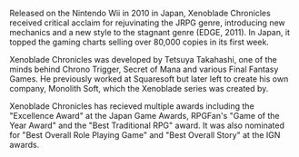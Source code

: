 Released on the Nintendo Wii in 2010 in Japan, Xenoblade Chronicles received critical acclaim for rejuvinating the JRPG genre, introducing new mechanics and a new style to the stagnant genre (EDGE, 2011). In Japan, it topped the gaming charts selling over 80,000 copies in its first week.

Xenoblade Chronicles was developed by Tetsuya Takahashi, one of the minds behind Chrono Trigger, Secret of Mana and various Final Fantasy Games. He previously worked at Squaresoft but later left to create his own company, Monolith Soft, which the Xenoblade series was created by.

Xenoblade Chronicles has recieved multiple awards including the "Excellence Award" at the Japan Game Awards, RPGFan's "Game of the Year Award" and the "Best Traditional RPG" award. It was also nominated for "Best Overall Role Playing Game" and "Best Overall Story" at the IGN awards.
